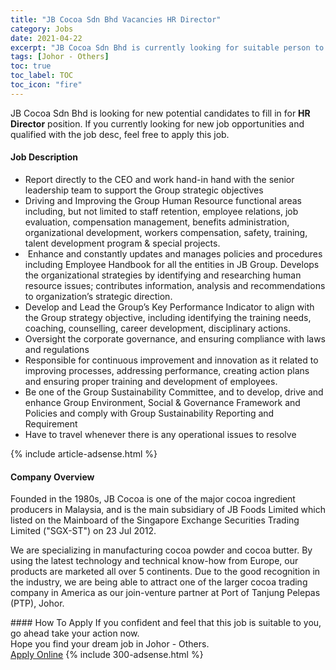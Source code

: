 ```yaml
---
title: "JB Cocoa Sdn Bhd Vacancies HR Director" 
category: Jobs 
date: 2021-04-22 
excerpt: "JB Cocoa Sdn Bhd is currently looking for suitable person to fill in the HR Director which based in Johor - Others" 
tags: [Johor - Others] 
toc: true 
toc_label: TOC 
toc_icon: "fire" 
--- 
```


<p>JB Cocoa Sdn Bhd is looking for new potential candidates to fill in for <b>HR Director</b> position. If you currently looking for new job opportunities and qualified with the job desc, feel free to apply this job.
</p><div><div><h4>Job Description</h4></div><div><div><span><div><ul><li>Report directly to the CEO and work hand-in hand with the senior leadership team to support the Group strategic objectives</li><li>Driving and Improving the Group Human Resource functional areas including, but not limited to staff retention, employee relations, job evaluation, compensation management, benefits administration, organizational development, workers compensation, safety, training, talent development program &amp; special projects.</li><li>&#160;Enhance and constantly updates and manages policies and procedures including Employee Handbook for all the entities in JB Group. Develops the organizational strategies by identifying and researching human resource issues; contributes information, analysis and recommendations to organization&#8217;s strategic direction.</li><li>Develop and Lead the Group&#8217;s Key Performance Indicator to align with the Group strategy objective, including identifying the training needs, coaching, counselling, career development, disciplinary actions.</li><li>Oversight the corporate governance, and ensuring compliance with laws and regulations</li><li>Responsible for continuous improvement and innovation as it related to improving processes, addressing performance, creating action plans and ensuring proper training and development of employees.</li><li>Be one of the Group Sustainability Committee, and to develop, drive and enhance Group Environment, Social &amp; Governance Framework and Policies and comply with Group Sustainability Reporting and Requirement</li><li>Have to travel whenever there is any operational issues to resolve&#160;&#160;</li></ul></div></span></div></div></div> 
{% include article-adsense.html %} 
<div><div><h4>Company Overview</h4></div><div><div><span><div><p>Founded in the 1980s,&#160;JB Cocoa is&#160;one of the major cocoa ingredient producers in Malaysia, and is the main subsidiary of&#160;JB Foods Limited which listed on the Mainboard of the Singapore Exchange Securities Trading Limited ("SGX-ST") on 23 Jul 2012.</p><p>We are specializing in manufacturing cocoa powder and cocoa butter. By using the latest technology and technical know-how from Europe, our products are marketed all over 5 continents. Due to the good recognition in the industry, we are being able to attract one of the larger cocoa trading company in America as our join-venture partner at Port of Tanjung Pelepas (PTP), Johor.</p></div></span></div></div></div> 
#### How To Apply 
If you confident and feel that this job is suitable to you, go ahead take your action now. <br/> 
Hope you find your dream job in Johor - Others. <br/> 
<a href="https://www.jobstreet.com.my/en/job/hr-director-4543852?jobId=jobstreet-my-job-4543852&" class="btn btn--info" target="_blank" rel="nofollow noopenner">Apply Online</a> 
{% include 300-adsense.html %} 